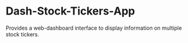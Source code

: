 # Dash-Stock-Tickers-App
Provides a web-dashboard interface to display information on multiple stock tickers.
